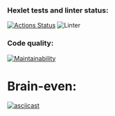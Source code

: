 ### Hexlet tests and linter status:
[![Actions Status](https://github.com/SmorodinaVik/frontend-project-lvl1/workflows/hexlet-check/badge.svg)](https://github.com/SmorodinaVik/frontend-project-lvl1/actions)
![Linter](https://github.com/SmorodinaVik/frontend-project-lvl1/workflows/Linter/badge.svg)
### Code quality:
[![Maintainability](https://api.codeclimate.com/v1/badges/a99a88d28ad37a79dbf6/maintainability)](https://codeclimate.com/github/codeclimate/codeclimate/maintainability)
# Brain-even:
[![asciicast](https://asciinema.org/a/3f9zMr4uSopRM9WdebRpwG3KH.svg)](https://asciinema.org/a/3f9zMr4uSopRM9WdebRpwG3KH)